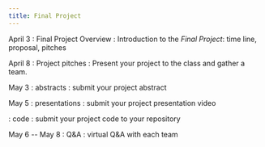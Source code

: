 ```yaml
---
title: Final Project
---
```


April 3
: Final Project Overview
  : Introduction to the *Final Project*: time line, proposal, pitches

April 8
: Project pitches
  : Present your project to the class and gather a team.
  
May 3
: abstracts
  : submit your project abstract
  
May 5
: presentations
  : submit your project presentation video

: code
  : submit your project code to your repository
  
May 6 -- May 8
: Q&A
  : virtual Q&A with each team
  
